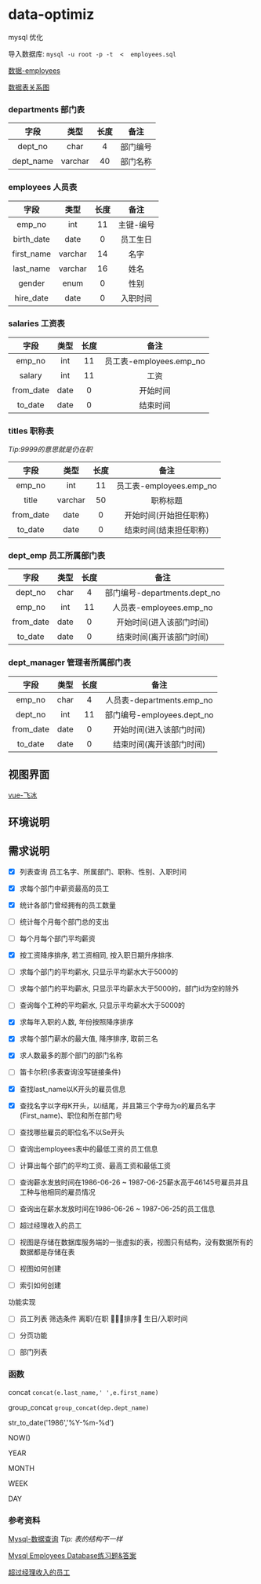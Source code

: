 # data-optimiz

mysql 优化

导入数据库: `mysql -u root -p -t  <  employees.sql`

[数据-employees](https://github.com/datacharmer/test_db)

[数据表关系图](https://dev.mysql.com/doc/employee/en/sakila-structure.html)


### departments 部门表

| 字段 | 类型 | 长度 | 备注 |
|:---:|:-----:|:----:|:---:|
| dept_no | char | 4 | 部门编号 | 
| dept_name | varchar | 40 | 部门名称 |

### employees 人员表

| 字段 | 类型 | 长度 | 备注 |
|:---:|:-----:|:----:|:---:|
| emp_no | int | 11 | 主键-编号 |
| birth_date | date | 0 | 员工生日 |
| first_name | varchar | 14 | 名字 |
| last_name | varchar | 16 | 姓名 | 
| gender | enum | 0 | 性别 |
| hire_date | date | 0 | 入职时间 | 

### salaries 工资表

| 字段 | 类型 | 长度 | 备注 |
|:---:|:-----:|:----:|:---:|
| emp_no | int | 11 | 员工表-employees.emp_no |
| salary | int | 11 | 工资 | 
| from_date | date | 0 | 开始时间 | 
| to_date | date | 0 | 结束时间 |

### titles 职称表

*Tip:9999的意思就是仍在职*

| 字段 | 类型 | 长度 | 备注 |
|:---:|:-----:|:----:|:---:|
| emp_no | int | 11 | 员工表-employees.emp_no |
| title | varchar | 50 | 职称标题 |
| from_date | date | 0 | 开始时间(开始担任职称) |
| to_date | date | 0 | 结束时间(结束担任职称) |

### dept_emp 员工所属部门表

| 字段 | 类型 | 长度 | 备注 |
|:---:|:-----:|:----:|:---:|
| dept_no | char | 4 | 部门编号-departments.dept_no|
| emp_no | int | 11 | 人员表-employees.emp_no |
| from_date | date | 0 | 开始时间(进入该部门时间) |
| to_date | date | 0 | 结束时间(离开该部门时间) |

### dept_manager 管理者所属部门表

| 字段 | 类型 | 长度 | 备注 |
|:---:|:-----:|:----:|:---:|
| emp_no | char | 4 |  人员表-departments.emp_no|
| dept_no | int | 11 | 部门编号-employees.dept_no |
| from_date | date | 0 | 开始时间(进入该部门时间) |
| to_date | date | 0 | 结束时间(离开该部门时间) |

## 视图界面

[vue-飞冰](https://github.com/alibaba/ice)

## 环境说明


## 需求说明

- [x] 列表查询 员工名字、所属部门、职称、性别、入职时间
- [x] 求每个部门中薪资最高的员工
- [x] 统计各部门曾经拥有的员工数量
- [ ] 统计每个月每个部门总的支出
- [ ] 每个月每个部门平均薪资
- [x] 按工资降序排序, 若工资相同, 按入职日期升序排序. 
- [ ] 求每个部门的平均薪水, 只显示平均薪水大于5000的
- [ ] 求每个部门的平均薪水, 只显示平均薪水大于5000的，部门id为空的除外
- [ ] 查询每个工种的平均薪水, 只显示平均薪水大于5000的
- [x] 求每年入职的人数, 年份按照降序排序
- [x] 求每个部门薪水的最大值, 降序排序, 取前三名
- [x] 求人数最多的那个部门的部门名称
- [ ] 笛卡尔积(多表查询没写链接条件)
- [x] 查找last_name以K开头的雇员信息
- [x] 查找名字以字母K开头，以i结尾，并且第三个字母为o的雇员名字(First_name)、职位和所在部门号
- [ ] 查找哪些雇员的职位名不以Se开头
- [ ] 查询出employees表中的最低工资的员工信息
- [ ] 计算出每个部门的平均工资、最高工资和最低工资
- [ ] 查询薪水发放时间在1986-06-26 ~ 1987-06-25薪水高于46145号雇员并且工种与他相同的雇员情况
- [ ] 查询出在薪水发放时间在1986-06-26 ~ 1987-06-25的员工信息
- [ ] 超过经理收入的员工

- [ ] 视图是存储在数据库服务端的一张虚拟的表，视图只有结构，没有数据所有的数据都是存储在表
- [ ] 视图如何创建
- [ ] 索引如何创建

功能实现

- [ ] 员工列表 筛选条件 离职/在职 排序 生日/入职时间
- [ ] 分页功能
- [ ] 部门列表 


### 函数

concat `concat(e.last_name,' ',e.first_name)`

group_concat `group_concat(dep.dept_name)`

str_to_date('1986','%Y-%m-%d') 

NOW()

YEAR

MONTH

WEEK

DAY

### 参考资料

[Mysql-数据查询](https://blog.51cto.com/weijiancheng/1700535) *Tip: 表的结构不一样*

[Mysql Employees Database练习题&答案](http://t.cn/EiVd3xg)

[超过经理收入的员工](http://t.cn/EiVeXqn)